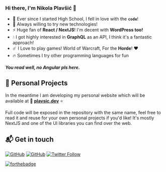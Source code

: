 ### Hi there, I'm Nikola Plavšić 👋

- 🌱 Ever since I started High School, I fell in love with the **`code`**!
- 🧪 Always willing to try new technologies!
- ⚡ Huge fan of **React / NextJS**! I'm decent with **WordPress too!**
- 💧 I got highly interested in **GraphQL** as an API, I think it's a fantastic approach!
- ☄️ I Love to play games! World of Warcraft, For the **Horde**! ❤️
- 🔥 Sometimes I try other programming languages for fun

##### You read well, no Angular pls here.

## 🍺 Personal Projects

In the meantime I am developing my personal website which will be available at 🌙 **[plavsic.dev](https://plavsic.dev)** ⭐

Full code will be exposed in the repository with the same name, feel free to read it and reuse for your own personal projects if you'd like!
It's mostly NextJS and one of the UI libraries you can find over the web.

## 📬 Get in touch

[![GitHub](https://img.shields.io/github/stars/Wounded19/plavsic.dev?style=social)]()
[![GitHub](https://img.shields.io/github/watchers/Wounded19/plavsic.dev?label=Watch+plavsic.dev)]()
[![Twitter Follow](https://img.shields.io/twitter/follow/nikolasus92?style=social)](https://twitter.com/nikolasus92)

[![forthebadge](https://forthebadge.com/images/badges/mom-made-pizza-rolls.svg)]()
